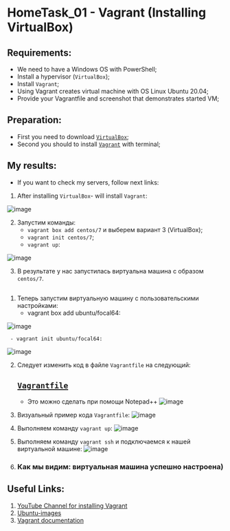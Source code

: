 # HomeTask_01 - Vagrant (Installing VirtualBox)


## Requirements:
 - We need to have a Windows OS with PowerShell;
 - Install a hypervisor (`VirtualBox`);
 - Install `Vagrant`;
 - Using Vagrant creates virtual machine with OS Linux Ubuntu 20.04;
 - Provide your Vagrantfile and screenshot that demonstrates started VM;
 
## Preparation:
 - First you need to download [`VirtualBox`][1];
 - Second you should to install [`Vagrant`][2] with terminal;
  
## My results:

- If you want to check my servers, follow next links:
  
1. After installing `VirtualBox`- will install `Vagrant`:

![image](https://github.com/body21033/DevOps--Soft-Serve/blob/main/Lab_01/img/10.jpg?raw=true)

2. Запустим команды:
     - `vagrant box add centos/7` и выберем вариант 3 (VirtualBox);
     - `vagrant init centos/7`;
     - `vagrant up`:

![image](https://github.com/body21033/DevOps--Soft-Serve/blob/main/Lab_01/img/11.jpg?raw=true)

3. В результате у нас запустилась виртуальна машина с образом `centos/7`.

##

1. Теперь запустим виртуальную машину с пользовательскими настройками:
     - vagrant box add ubuntu/focal64:
     
![image](https://github.com/body21033/DevOps--Soft-Serve/blob/main/Lab_01/img/3.jpg?raw=true)

     - vagrant init ubuntu/focal64:
![image](https://github.com/body21033/DevOps--Soft-Serve/blob/main/Lab_01/img/2.jpg?raw=true)

2. Следует изменить код в файле `Vagrantfile` на следующий:
          
    ## [`Vagrantfile`][4]
   - Это можно сделать при помощи Notepad++
 ![image](https://github.com/body21033/DevOps--Soft-Serve/blob/main/Lab_01/img/12.jpg?raw=true)  
     
3. Визуальный пример кода `Vagrantfile`: 
 ![image](https://github.com/body21033/DevOps--Soft-Serve/blob/main/Lab_01/img/13.jpg?raw=true)

4. Выполняем команду `vagrant up`:
 ![image](https://github.com/body21033/DevOps--Soft-Serve/blob/main/Lab_01/img/4.jpg?raw=true)
 
5. Выполняем команду `vagrant ssh` и подключаемся к нашей виртуальной машине:
 ![image](https://github.com/body21033/DevOps--Soft-Serve/blob/main/Lab_01/img/5.jpg?raw=true)
 
6. ### Как мы видим: виртуальная машина успешно настроена)

## Useful Links:

1) [YouTube Channel for installing Vagrant][3]
2) [Ubuntu-images][5]
3) [Vagrant documentation][6]

[1]: https://www.virtualbox.org/wiki/Downloads
[2]: https://www.vagrantup.com/Downloads
[3]: https://youtu.be/8TJYZLe7vEc
[4]: https://github.com/body21033/DevOps--Soft-Serve/blob/8c3624221ed6540a9bafd0bce9532dbf9c4d429d/Lab_01/Vagrantfile
[5]: https://app.vagrantup.com/ubuntu
[6]: https://help.ubuntu.ru/wiki/vagrant
